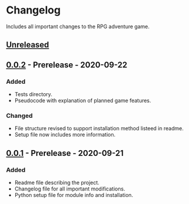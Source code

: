 # Changelog
Includes all important changes to the RPG adventure game.

## [Unreleased]

## [0.0.2] - Prerelease - 2020-09-22
### Added
- Tests directory.
- Pseudocode with explanation of planned game features.
### Changed
- File structure revised to support installation method listeed in readme.
- Setup file now includes more information.

## [0.0.1] - Prerelease - 2020-09-21
### Added
- Readme file describing the project.
- Changelog file for all important modifications.
- Python setup file for module info and installation.

[Unreleased]: https://github.com/ArdenSinclair/RPGGame/compare/v0.0.2...HEAD
[0.0.2]: https://github.com/ArdenSinclair/RPGGame/compare/v0.0.1...v0.0.2
[0.0.1]: https://github.com/ArdenSinclair/RPGGame/releases/tag/v0.0.1
